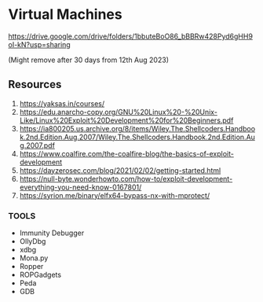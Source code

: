 # Virtual Machines 

https://drive.google.com/drive/folders/1bbuteBoO86_bBBRw428Pyd6gHH9oI-kN?usp=sharing

(Might remove after 30 days from 12th Aug 2023)


## Resources

1. https://yaksas.in/courses/
2. https://edu.anarcho-copy.org/GNU%20Linux%20-%20Unix-Like/Linux%20Exploit%20Development%20for%20Beginners.pdf
3. https://ia800205.us.archive.org/8/items/Wiley.The.Shellcoders.Handbook.2nd.Edition.Aug.2007/Wiley.The.Shellcoders.Handbook.2nd.Edition.Aug.2007.pdf
4. https://www.coalfire.com/the-coalfire-blog/the-basics-of-exploit-development
5. https://dayzerosec.com/blog/2021/02/02/getting-started.html
6. https://null-byte.wonderhowto.com/how-to/exploit-development-everything-you-need-know-0167801/
7. https://syrion.me/binary/elfx64-bypass-nx-with-mprotect/


### TOOLS

- Immunity Debugger
- OllyDbg
- xdbg
- Mona.py
- Ropper
- ROPGadgets
- Peda
- GDB
